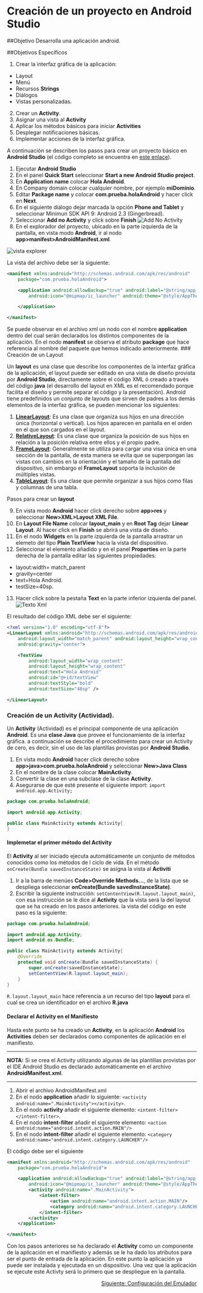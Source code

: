 # Creación de un proyecto en Android Studio

##Objetivo
Desarrolla una aplicación android.

##Objetivos Específicos

1. Crear la interfaz gráfica de la aplicación:
  * Layout
  * Menú
  * Recursos **Strings**
  * Diálogos
  * Vistas personalizadas.
2. Crear un **Activity**.
3. Asignar una vista al **Activity**
4. Aplicar los métodos básicos para iniciar **Activities**
5. Desplegar notificaciones básicas.
6. Implementar acciones de la interfaz gráfica.

A continuación se describen los pasos para crear un proyecto básico en **Android Studio** (el código completo se encuentra en [este enlace](https://github.com/dgonzalez870/HolaAndroid.git)).

1. Ejecutar **Android Studio**
2. En el panel **Quick Start** seleccionar **Start a new Android Studio project**.
3. En **Application name** colocar **Hola Android**.
4. En Company domain colocar cualquier nombre, por ejemplo **miDominio**.
5. Editar **Package name** y colocar **com.prueba.holaAndroid** y hacer click en **Next**.
6. En el siguiente diálogo dejar marcada la opción **Phone and Tablet** y seleccionar Minimun SDK API 9: Android 2.3 (Gingerbread).
7. Seleccionar **Add no Activity** y click sobre **Finish**
![Add No Activity](/capturas/adnoactivity.png)
8. En el explorador del proyecto, ubicado en la parte izquierda de la pantalla, en vista modo **Android**, ir al nodo **app>manifest>AndroidManifest.xml**.

![vista explorer](capturas/explorer.png)

La vista del archivo debe ser la siguiente:
```xml
<manifest xmlns:android="http://schemas.android.com/apk/res/android"
    package="com.prueba.holaAndroid">

    <application android:allowBackup="true" android:label="@string/app_name"
        android:icon="@mipmap/ic_launcher" android:theme="@style/AppTheme">

    </application>

</manifest>
```
Se puede observar en el archivo xml un nodo con el nombre **application** dentro del cual serán declarados los distintos componentes de la aplicación. En el nodo **manifest** se observa el atributo **package** que hace referencia al nombre del paquete que hemos indicado anteriormente.
###<a name="creaLayout"> Creación de un Layout</a>

Un **layout** es una clase que describe los componentes de la interfaz gráfica de la aplicación, el layout puede ser editado en una vista de diseño provista por **Android Studio**, directamente sobre el código XML ó creado a través del código **java** (el desarrollo del layout en XML es el recomendado porque facilita el diseño y permite separar el código y la presentación). Android tiene predefinidos un conjunto de layouts que sirven de padres a los demás elementos de la interfaz gráfica, se pueden mencionar los siguientes:

1. [**LinearLayout**](http://developer.android.com/reference/android/widget/LinearLayout.html): Es una clase que organiza sus hijos en una dirección única (horizontal o vertical). Los hijos aparecen en pantalla en el orden en el que son cargados en el layout.
2. [**RelativeLayout**](http://developer.android.com/reference/android/widget/RelativeLayout.html): Es una clase que organiza la posición de sus hijos en relación a la posición relativa entre ellos y el propio padre.
3. [**FrameLayout**](http://developer.android.com/reference/android/widget/FrameLayout.html): Generalmente se utiliza para cargar una visa única en una sección de la pantalla, de esta manera se evita que se superpongan las vistas con cambios en la orientación y el tamaño de la pantalla del dispositivo, sin embargo el **FrameLayout** soporta la inclusión de múltiples vistas.
4. [**TableLayout**](https://developer.android.com/guide/topics/ui/layout/grid.html): Es una clase que permite organizar a sus hijos como filas y columnas de una tabla.

Pasos para crear un **layout**

9. En vista modo **Android** hacer click derecho sobre **app>res** y seleccionar **New>XML>Layout XML File**.
10. En **Layout File Name** colocar **layout_main** y en **Root Tag** dejar **Linear Layout**. Al hacer click en **Finish** se abrirá una vista de diseño.
11. En el nodo **Widgets** en la parte izquierda de la pantalla arrastrar un elemeto del tipo **Plain TextView** hacia la vista del dispositivo.
12. Seleccionar el elemento añadido y en el panel **Properties** en la parte derecha de la pantalla editar las siguientes propiedades:
  * layout:width= match_parent
  * gravity=center
  * text=Hola Android.
  * testSize=40sp.
13. Hacer click sobre la pestaña **Text** en la parte inferior izquierda del panel.
![Texto Xml](/capturas/layoutToText.png)

El resultado del código XML debe ser el siguiente:
```xml
<?xml version="1.0" encoding="utf-8"?>
<LinearLayout xmlns:android="http://schemas.android.com/apk/res/android"
    android:layout_width="match_parent" android:layout_height="wrap_content"
    android:gravity="center">

    <TextView
        android:layout_width="wrap_content"
        android:layout_height="wrap_content"
        android:text="Hola Android"
        android:id="@+id/textView"
        android:textStyle="bold"
        android:textSize="40sp" />

</LinearLayout>
```

### Creación de un Activity (Actividad).

Un **Activity** (Actividad) es el principal componente de una aplicación **Android**. Es una **clase Java** que provee el funcionamiento de la interfaz gráfica. a continuación se describe el procedimiento para crear un Activity de cero, es decir, sin el uso de las plantillas provistas por **Android Studio**.

1. En vista modo **Android** hacer click derecho sobre **app>java>com.prueba.holaAndroid** y seleccionar **New>Java Class**
2. En el nombre de la clase colocar **MainActivity**.
3. Convertir la clase en una subclase de la clase **Activity**.
4. Asegurarse de que esté presente el siguiente import: `import android.app.Activity;`
```java
package com.prueba.holaAndroid;

import android.app.Activity;

public class MainActivity extends Activity{
}
```
#### Implemetar el primer método del Activity

El **Activity** al ser iniciado ejecuta automáticamente un conjunto de métodos conocidos como los métodos de l ciclo de vida. En el método `onCreate(Bundle savedInstanceState)` se asigna la vista al **Activiti** 

1. Ir a la barra de menúes **Code>Override Methods...**, de la lista que se despliega seleccionar **onCreate(Bundle savedInstanceState)**.
2. Escribir la siguiente instrucción: `setContentView(R.layout.layout_main)`, con esa instrucción se le dice al **Activity** que la vista será la del layout que se ha creado en los pasos anteriores. la vista del código en este paso es la siguiente:

```java
package com.prueba.holaAndroid;

import android.app.Activity;
import android.os.Bundle;

public class MainActivity extends Activity{
    @Override
    protected void onCreate(Bundle savedInstanceState) {
        super.onCreate(savedInstanceState);
        setContentView(R.layout.layout_main);
    }
}
```

`R.layout.layout_main` hace referencia a un recurso del tipo **layout** para el cual se crea un identificador en el archivo **R.java**

#### Declarar el Activity en el Manifiesto

Hasta este punto se ha creado un **Activity**, en la aplicación **Android** los **Activities** deben ser declarados como componentes de aplicación en el manifiesto. 

***

**NOTA:** Si se crea el Activity utilizando algunas de las plantillas provistas por el IDE Android Studio es declarado automáticamente en el archivo **AndroidManifest.xml**.

***

1. Abrir el archivo AndroidManifest.xml
2. En el nodo **application** añadir lo siguiente: `<activity android:name=".MainActivity"></activity>`.
3. En el nodo **activity** añadir el siguiente elemento: `<intent-filter></intent-filter>`.
4. En el nodo **intent-filter** añadir el siguiente elemento: `<action android:name="android.intent.action.MAIN"/>`
5. En el nodo **intent-filter** añadir el siguiente elemento: `<category android:name="android.intent.category.LAUNCHER"/>`

El código debe ser el siguiente

```xml
<manifest xmlns:android="http://schemas.android.com/apk/res/android"
    package="com.prueba.holaAndroid">

    <application android:allowBackup="true" android:label="@string/app_name"
        android:icon="@mipmap/ic_launcher" android:theme="@style/AppTheme">
        <activity android:name=".MainActivity">
            <intent-filter>
                <action android:name="android.intent.action.MAIN"/>
                <category android:name="android.intent.category.LAUNCHER"/>
            </intent-filter>
        </activity>
    </application>

</manifest>
```
Con los pasos anteriores se ha declarado el **Activity** como un componente de la aplicación en el manifiesto y además se le ha dado los atributos para ser el punto de entrada de la aplicación. En este punto la aplicación ya puede ser instalada y ejecutada en un dispositivo. Una vez que la aplicación se ejecute este Activty será lo primero que se despliegue en la pantalla.
<a href="emulador.md">
<p align="right">Siguiente: Configuración del Emulador</p></a>


